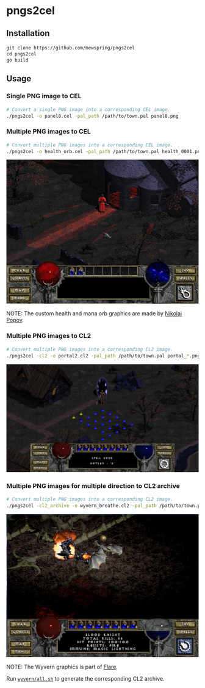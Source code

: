 # pngs2cel

## Installation

```
git clone https://github.com/mewspring/pngs2cel
cd pngs2cel
go build
```

## Usage

### Single PNG image to CEL

```bash
# Convert a single PNG image into a corresponding CEL image.
./pngs2cel -o panel8.cel -pal_path /path/to/town.pal panel8.png
```

### Multiple PNG images to CEL

```bash
# Convert multiple PNG images into a corresponding CEL image.
./pngs2cel -o health_orb.cel -pal_path /path/to/town.pal health_0001.png health_0002.png health_0003.png
```

![Custom health and mana orb graphics](inc/cel.png "Custom health and mana orb graphics")

NOTE: The custom health and mana orb graphics are made by [Nikolai Popov](https://instagram.com/nikolaypopovz).

### Multiple PNG images to CL2

```bash
# Convert multiple PNG images into a corresponding CL2 image.
./pngs2cel -cl2 -o portal2.cl2 -pal_path /path/to/town.pal portal_*.png
```

![Custom town portal graphics](inc/cl2.png "Custom town portal graphics")

### Multiple PNG images for multiple direction to CL2 archive

```bash
# Convert multiple PNG images into a corresponding CL2 image.
./pngs2cel -cl2_archive -o wyvern_breathe.cl2 -pal_path /path/to/town.pal wyvern_breathe_{1,2,3,4,5,6,7,8}
```

[![Custom Wyvern (fire spell) animation graphics](inc/wyvern_cl2_graphics.png "Custom Wyvern (fire spell) animation graphics")](https://github.com/mewspring/pngs2cel/blob/master/inc/wyvern_cl2_graphics.mp4?raw=true "Click to view video")

NOTE: The Wyvern graphics is part of [Flare](https://flarerpg.org/).

Run [`wyvern/all.sh`](wyvern/all.sh) to generate the corresponding CL2 archive.
